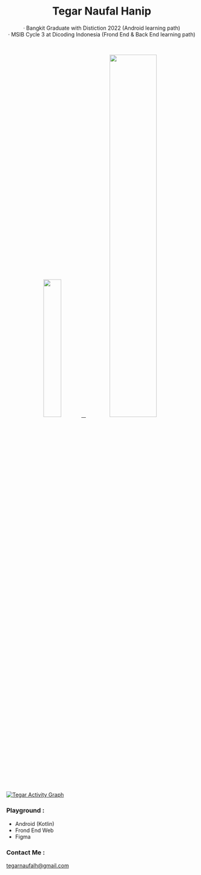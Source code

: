 <h1 align="center">
  <b>Tegar Naufal Hanip</b>
</h1>
<p align="center">
   · Bangkit Graduate with Distiction 2022 (Android learning path)<br/>
   · MSIB Cycle 3 at Dicoding Indonesia (Frond End & Back End learning path)
 </p>
<br/>
<p align="center">
  <a href="https://www.linkedin.com/in/tegarnaufalhanip">
    <img width="30.5%" src="https://github-contribution-stats.vercel.app/api/?username=TegarNH" />
    &nbsp;
    <img width="49.5%" src="https://github-readme-streak-stats.herokuapp.com/?user=TegarNH&theme=gruvbox&hide_border=true" />
  </a>
</p>

[![Tegar Activity Graph](https://activity-graph.herokuapp.com/graph?username=TegarNH&custom_title=TegarNH's%20Contribution%20Graph&theme=gruvbox&bg_color=282828&hide_border=true&line=d1a01f&point=c58545)](https://www.linkedin.com/in/tegarnaufalhanip)

### Playground :
- Android (Kotlin)
- Frond End Web
- Figma

### Contact Me :
[tegarnaufalh@gmail.com](mailto:tegarnaufalh@gmail.com)
